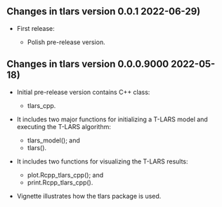 ## Changes in tlars version 0.0.1 2022-06-29)

* First release:

  - Polish pre-release version.

## Changes in tlars version 0.0.0.9000 2022-05-18)

* Initial pre-release version contains C++ class: 

	- tlars_cpp.

* It includes two major functions for initializing a T-LARS model and executing the T-LARS algorithm:

	- tlars_model(); and
	- tlars().

* It includes two functions for visualizing the T-LARS results:

	- plot.Rcpp_tlars_cpp(); and
	- print.Rcpp_tlars_cpp(). 
	
* Vignette illustrates how the tlars package is used.
